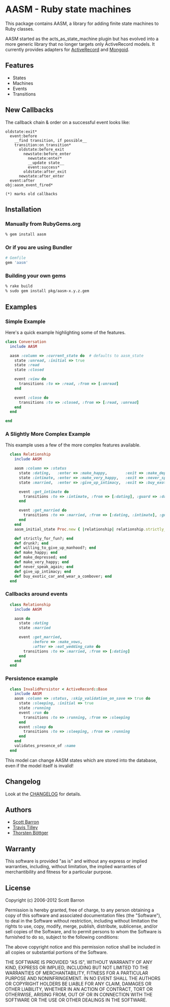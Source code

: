 # AASM - Ruby state machines #

This package contains AASM, a library for adding finite state machines to Ruby classes.

AASM started as the acts_as_state_machine plugin but has evolved into a more generic library
that no longer targets only ActiveRecord models. It currently provides adapters for
[ActiveRecord](http://api.rubyonrails.org/classes/ActiveRecord/Base.html) and
[Mongoid](http://mongoid.org/).

## Features ##

* States
* Machines
* Events
* Transitions

## New Callbacks ##

The callback chain & order on a successful event looks like:

    oldstate:exit*
      event:before
        __find transition, if possible__
        transition:on_transition*
          oldstate:before_exit
            newstate:before_enter
              newstate:enter*
              __update state__
              event:success*
            oldstate:after_exit
          newstate:after_enter
      event:after
    obj:aasm_event_fired*

    (*) marks old callbacks


## Installation ##

### Manually from RubyGems.org ###

```sh
% gem install aasm
```

### Or if you are using Bundler ###

```ruby
# Gemfile
gem 'aasm'
```

### Building your own gems ###

```sh
% rake build
% sudo gem install pkg/aasm-x.y.z.gem
```

## Examples ##

### Simple Example ###

Here's a quick example highlighting some of the features.

```ruby
class Conversation
  include AASM

  aasm :column => :current_state do  # defaults to aasm_state
    state :unread, :initial => true
    state :read
    state :closed

    event :view do
      transitions :to => :read, :from => [:unread]
    end

    event :close do
      transitions :to => :closed, :from => [:read, :unread]
    end
  end

end
```

### A Slightly More Complex Example ###

This example uses a few of the more complex features available.

```ruby
  class Relationship
    include AASM

    aasm :column => :status
      state :dating,   :enter => :make_happy,        :exit => :make_depressed
      state :intimate, :enter => :make_very_happy,   :exit => :never_speak_again
      state :married,  :enter => :give_up_intimacy,  :exit => :buy_exotic_car_and_wear_a_combover

      event :get_intimate do
        transitions :to => :intimate, :from => [:dating], :guard => :drunk?
      end

      event :get_married do
        transitions :to => :married, :from => [:dating, :intimate], :guard => :willing_to_give_up_manhood?
      end
    end
    aasm_initial_state Proc.new { |relationship| relationship.strictly_for_fun? ? :intimate : :dating }

    def strictly_for_fun?; end
    def drunk?; end
    def willing_to_give_up_manhood?; end
    def make_happy; end
    def make_depressed; end
    def make_very_happy; end
    def never_speak_again; end
    def give_up_intimacy; end
    def buy_exotic_car_and_wear_a_combover; end
  end
```

### Callbacks around events ###
```ruby
  class Relationship
    include AASM

    aasm do
      state :dating
      state :married

      event :get_married,
            :before => :make_vows,
            :after => :eat_wedding_cake do
        transitions :to => :married, :from => [:dating]
      end
    end
  end
```

### Persistence example ###
```ruby
  class InvalidPersistor < ActiveRecord::Base
    include AASM
    aasm :column => :status, :skip_validation_on_save => true do
      state :sleeping, :initial => true
      state :running
      event :run do
        transitions :to => :running, :from => :sleeping
      end
      event :sleep do
        transitions :to => :sleeping, :from => :running
      end
    end
    validates_presence_of :name
  end
```
This model can change AASM states which are stored into the database, even if the model itself is invalid!



## Changelog ##

Look at the [CHANGELOG](https://github.com/rubyist/aasm/blob/master/CHANGELOG.md) for details.


## Authors ##

* [Scott Barron](https://github.com/rubyist)
* [Travis Tilley](https://github.com/ttilley)
* [Thorsten Böttger](http://github.com/alto)


## Warranty ##

This software is provided "as is" and without any express or
implied warranties, including, without limitation, the implied
warranties of merchantibility and fitness for a particular
purpose.

## License ##

Copyright (c) 2006-2012 Scott Barron

Permission is hereby granted, free of charge, to any person obtaining
a copy of this software and associated documentation files (the
"Software"), to deal in the Software without restriction, including
without limitation the rights to use, copy, modify, merge, publish,
distribute, sublicense, and/or sell copies of the Software, and to
permit persons to whom the Software is furnished to do so, subject to
the following conditions:

The above copyright notice and this permission notice shall be
included in all copies or substantial portions of the Software.

THE SOFTWARE IS PROVIDED "AS IS", WITHOUT WARRANTY OF ANY KIND,
EXPRESS OR IMPLIED, INCLUDING BUT NOT LIMITED TO THE WARRANTIES OF
MERCHANTABILITY, FITNESS FOR A PARTICULAR PURPOSE AND
NONINFRINGEMENT. IN NO EVENT SHALL THE AUTHORS OR COPYRIGHT HOLDERS BE
LIABLE FOR ANY CLAIM, DAMAGES OR OTHER LIABILITY, WHETHER IN AN ACTION
OF CONTRACT, TORT OR OTHERWISE, ARISING FROM, OUT OF OR IN CONNECTION
WITH THE SOFTWARE OR THE USE OR OTHER DEALINGS IN THE SOFTWARE.
